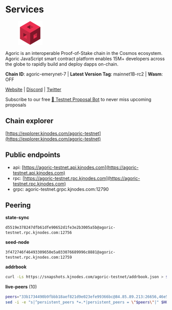 # Services

<figure><img src="https://raw.githubusercontent.com/kj89/cosmos-images/main/logos/agoric.png" alt=""><figcaption></figcaption></figure>

Agoric is an interoperable Proof-of-Stake chain in the Cosmos ecosystem.  Agoric JavaScript smart contract platform enables 15M+ developers across the  globe to rapidly build and deploy dapps on-chain.

**Chain ID**: agoric-emerynet-7 | **Latest Version Tag**: mainnet1B-rc2 | **Wasm**: OFF

[Website](https://agoric.com) | [Discord](https://discord.com/invite/qDW8DRes4s) | [Twitter](https://twitter.com/agoric)



Subscribe to our free [🤖 Testnet Proposal Bot](https://t.me/kjnodes_testnet_proposal_bot) to never miss upcoming proposals


## Chain explorer
[https://explorer.kjnodes.com/agoric-testnet](https://explorer.kjnodes.com/agoric-testnet)

## Public endpoints

* api: [https://agoric-testnet.api.kjnodes.com](https://agoric-testnet.api.kjnodes.com)
* rpc: [https://agoric-testnet.rpc.kjnodes.com](https://agoric-testnet.rpc.kjnodes.com)
* grpc: agoric-testnet.grpc.kjnodes.com:12790

## Peering

**state-sync**

```text
d5519e378247dfb61dfe90652d1fe3e2b3005a5b@agoric-testnet.rpc.kjnodes.com:12756
```

**seed-node**

```text
3f472746f46493309650e5a033076689996c8881@agoric-testnet.rpc.kjnodes.com:12759
```

**addrbook**
```bash
curl -Ls https://snapshots.kjnodes.com/agoric-testnet/addrbook.json > $HOME/.agoric/config/addrbook.json
```

**live-peers** (10)
```bash
peers="33b1734490b9fbbb18aef821d9e023efe99366bc@84.85.89.213:26656,46e5e0d4b255de82e07634cf098f5ba635c1e609@65.109.23.114:14456,32f7fbecd40b420d592ac460703c4ac647875566@65.109.23.238:26656,47cc5b7b5d448845c3c1d4914ffaa804e213129a@65.108.226.183:14456,5c2a752c9b1952dbed075c56c600c3a79b58c395@195.3.220.21:27106,10a8ca83f9bf26d4d86a849b1576a5ea2d50dc76@148.113.142.96:26656,793955daf95ad29f003cc4ec7e6c60c00677b2f7@5.9.81.187:30656,a5b991654d0723e038d3723b1345b2a288d49146@38.242.156.28:26656,d5519e378247dfb61dfe90652d1fe3e2b3005a5b@65.109.68.190:12756,c3113bf576791a6e966fcb09fcd8773c3e51c57c@54.157.16.225:26656"
sed -i -e "s|^persistent_peers *=.*|persistent_peers = \"$peers\"|" $HOME/.agoric/config/config.toml
```
